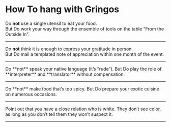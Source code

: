 # How To hang with Gringos

Do **not** use a single utensil to eat your food.  
But Do work your way through the ensemble of tools on the table “From the Outside In”.
<hr>

Do **not** think it is enough to express your gratitude in person.  
But Do mail a templated note of appreciation within one month of the event.

<hr>
Do **not** speak your native language (it’s “rude”).  
But Do play the role of **interpreter** and **translator** without compensation.

<hr>
Do **not** make food that’s too spicy.  
But Do prepare your exotic cuisine on numerous occasions.

<hr>
Point out that you have a close relation who is white.   
They don’t see color, as long as you don’t tell them they won’t suspect it.

<hr>

